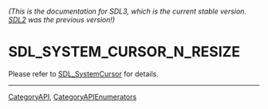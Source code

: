 ###### (This is the documentation for SDL3, which is the current stable version. [SDL2](https://wiki.libsdl.org/SDL2/) was the previous version!)
# SDL_SYSTEM_CURSOR_N_RESIZE

Please refer to [SDL_SystemCursor](SDL_SystemCursor) for details.

----
[CategoryAPI](CategoryAPI), [CategoryAPIEnumerators](CategoryAPIEnumerators)

